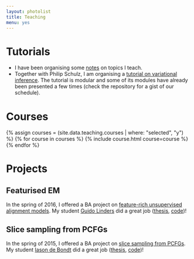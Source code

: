 ```yaml
---
layout: photolist
title: Teaching
menu: yes
---
```


# Tutorials 

* I have been organising some [notes](//github.com/wilkeraziz/notes) on topics I teach. 
* Together with Philip Schulz, I am organising a [tutorial on variational inference](vitutorial). The tutorial is modular and some of its modules have already been presented a few times (check the repository for a gist of our schedule). 


# Courses

{% assign courses = (site.data.teaching.courses | where: "selected", "y") %}
{% for course in courses %}
{% include course.html course=course %}
{% endfor %}

# Projects

## Featurised EM

In the spring of 2016, I offered a BA project on [feature-rich unsupervised alignment models](resources/courses/BA-featurised-EM.pdf). My student [Guido Linders](//esc.fnwi.uva.nl/thesis/centraal/files/f1886233032.pdf) did a great job ([thesis](//esc.fnwi.uva.nl/thesis/centraal/files/f1886233032.pdf), [code](//github.com/wilkeraziz/lola))!

## Slice sampling from PCFGs

In the spring of 2015, I offered a BA project on [slice sampling from PCFGs](resources/courses/BA-slice-sampling.pdf). My student [Iason de Bondt](//nl.linkedin.com/in/iason-de-bondt-3676ba101) did a great job ([thesis](//esc.fnwi.uva.nl/thesis/centraal/files/f1550974112.pdf), [code](//github.com/wilkeraziz/pcfg-sampling))!



